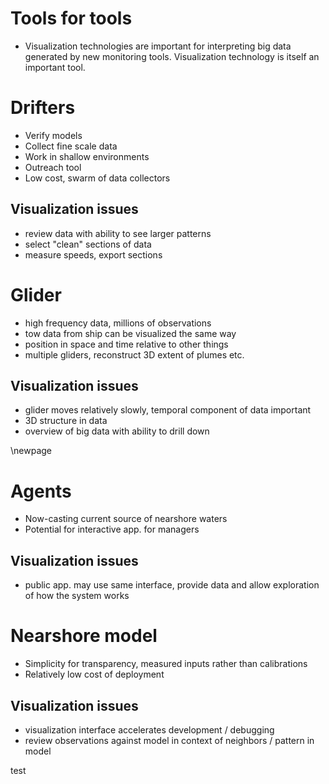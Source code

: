 # Tools for tools

 - Visualization technologies are important for interpreting big data generated
   by new monitoring tools.  Visualization technology is itself an important tool.

# Drifters

 - Verify models
 - Collect fine scale data
 - Work in shallow environments
 - Outreach tool
 - Low cost, swarm of data collectors

## Visualization issues

 - review data with ability to see larger patterns
 - select "clean" sections of data
 - measure speeds, export sections

# Glider

 - high frequency data, millions of observations
 - tow data from ship can be visualized the same way
 - position in space and time relative to other things
 - multiple gliders, reconstruct 3D extent of plumes etc.

## Visualization issues

 - glider moves relatively slowly, temporal component of data important
 - 3D structure in data
 - overview of big data with ability to drill down

\newpage

# Agents

 - Now-casting current source of nearshore waters
 - Potential for interactive app. for managers
 
## Visualization issues

 - public app. may use same interface, provide data and allow exploration of
   how the system works

# Nearshore model

 - Simplicity for transparency, measured inputs rather than calibrations
 - Relatively low cost of deployment

## Visualization issues

 - visualization interface accelerates development / debugging
 - review observations against model in context of neighbors / pattern in model

test

